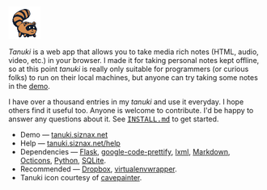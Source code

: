 ![icon](https://raw.githubusercontent.com/siznax/tanuki/master/static/tanuki.png)

_Tanuki_ is a web app that allows you to take media rich notes (HTML,
audio, video, etc.) in your browser. I made it for taking personal
notes kept offline, so at this point _tanuki_ is really only suitable
for programmers (or curious folks) to run on their local machines, but
anyone can try taking some notes in the
[demo](http://tanuki.siznax.net/). 

I have over a thousand entries in my _tanuki_ and use it everyday. I
hope others find it useful too. Anyone is welcome to contribute. I'd 
be happy to answer any questions about it. See
<tt>[INSTALL.md](https://github.com/siznax/tanuki/blob/master/INSTALL.md)</tt>
to get started. 

* Demo &mdash; [tanuki.siznax.net](http://tanuki.siznax.net/)
* Help &mdash; [tanuki.siznax.net/help](http://tanuki.siznax.net/help)
* Dependencies &mdash;
  [Flask](http://flask.pocoo.org/),
  [google-code-prettify](http://google-code-prettify.googlecode.com/),
  [lxml](http://lxml.de/),
  [Markdown](http://daringfireball.net/projects/markdown/),
  [Octicons](https://octicons.github.com/),
  [Python](https://python.org),
  [SQLite](http://www.sqlite.org/).
* Recommended &mdash;
  [Dropbox](https://www.dropbox.com/), 
  [virtualenvwrapper](http://virtualenvwrapper.readthedocs.org/).
* Tanuki icon courtesy of
[cavepainter](http://web.archive.org/web/*/http://artrelatedblog.wordpress.com/2012/08/06/new-pixel-art-avatar/). 
